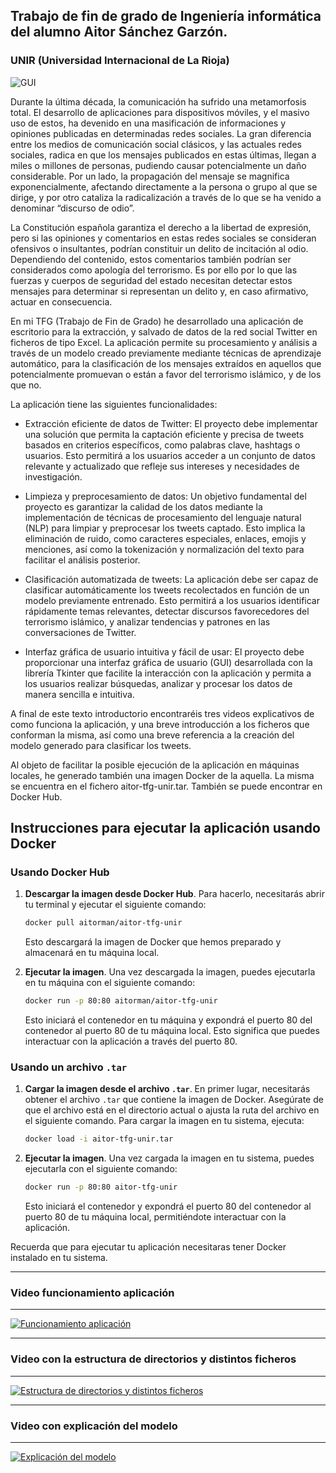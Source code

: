## Trabajo de fin de grado de Ingeniería informática del alumno Aitor Sánchez Garzón.
### UNIR (Universidad Internacional de La Rioja)

![GUI](https://user-images.githubusercontent.com/30757903/227030858-d44fcef9-64c1-4d58-a5ee-3c162281adc5.jpeg)



Durante la última década, la comunicación ha sufrido una metamorfosis total. El desarrollo de aplicaciones para dispositivos móviles, y el masivo uso de estos, ha devenido en una masificación de informaciones y opiniones publicadas en determinadas redes sociales. 
La gran diferencia entre los medios de comunicación social clásicos, y las actuales redes sociales, radica en que los mensajes publicados en estas últimas, llegan a miles o millones de personas, pudiendo causar potencialmente un daño considerable. Por un lado, la propagación del mensaje se magnifica exponencialmente, afectando directamente a la persona o grupo al que se dirige, y por otro cataliza la radicalización a través de lo que se ha venido a denominar “discurso de odio”.

La Constitución española garantiza el derecho a la libertad de expresión, pero si las opiniones y comentarios en estas redes sociales se consideran ofensivos o insultantes, podrían constituir un delito de incitación al odio. Dependiendo del contenido, estos comentarios también podrían ser considerados como apología del terrorismo. Es por ello por lo que las fuerzas y cuerpos de seguridad del estado necesitan detectar estos mensajes para determinar si representan un delito y, en caso afirmativo, actuar en consecuencia.

En mi TFG (Trabajo de Fin de Grado) he desarrollado una aplicación de escritorio para la extracción, y salvado de datos de la red social Twitter en ficheros de tipo Excel. La aplicación permite su procesamiento y análisis a través de un modelo creado previamente mediante técnicas de aprendizaje automático, para la clasificación de los mensajes extraídos en aquellos que potencialmente promuevan o están a favor del terrorismo islámico, y de los que no. 

La aplicación tiene las siguientes funcionalidades:

* Extracción eficiente de datos de Twitter: El proyecto debe implementar una solución que permita la captación eficiente y precisa de tweets basados en criterios específicos, como palabras clave, hashtags o usuarios. Esto permitirá a los usuarios acceder a un conjunto de datos relevante y actualizado que refleje sus intereses y necesidades de investigación.


* Limpieza y preprocesamiento de datos: Un objetivo fundamental del proyecto es garantizar la calidad de los datos mediante la implementación de técnicas de procesamiento del lenguaje natural (NLP) para limpiar y preprocesar los tweets captado. Esto implica la eliminación de ruido, como caracteres especiales, enlaces, emojis y menciones, así como la tokenización y normalización del texto para facilitar el análisis posterior.


* Clasificación automatizada de tweets: La aplicación debe ser capaz de clasificar automáticamente los tweets recolectados en función de un modelo previamente entrenado. Esto permitirá a los usuarios identificar rápidamente temas relevantes, detectar discursos favorecedores del terrorismo islámico, y analizar tendencias y patrones en las conversaciones de Twitter.


* Interfaz gráfica de usuario intuitiva y fácil de usar: El proyecto debe proporcionar una interfaz gráfica de usuario (GUI) desarrollada con la librería Tkinter que facilite la interacción con la aplicación y permita a los usuarios realizar búsquedas, analizar y procesar los datos de manera sencilla e intuitiva.


A final de este texto introductorio encontraréis tres videos explicativos de como funciona la aplicación, y una breve introducción a los ficheros que conforman la misma, así como una breve referencia a la creación del modelo generado para clasificar los tweets.

Al objeto de facilitar la posible ejecución de la aplicación en máquinas locales, he generado también una imagen Docker de la aquella. La misma se encuentra en el fichero aitor-tfg-unir.tar. 
También se puede encontrar en Docker Hub.

## Instrucciones para ejecutar la aplicación usando Docker

### Usando Docker Hub

1. **Descargar la imagen desde Docker Hub**. Para hacerlo, necesitarás abrir tu terminal y ejecutar el siguiente comando:

    ```bash
    docker pull aitorman/aitor-tfg-unir
    ```
    Esto descargará la imagen de Docker que hemos preparado y almacenará en tu máquina local.

2. **Ejecutar la imagen**. Una vez descargada la imagen, puedes ejecutarla en tu máquina con el siguiente comando:

    ```bash
    docker run -p 80:80 aitorman/aitor-tfg-unir
    ```
    Esto iniciará el contenedor en tu máquina y expondrá el puerto 80 del contenedor al puerto 80 de tu máquina local. Esto significa que puedes interactuar con la aplicación a través del puerto 80.

### Usando un archivo `.tar`

1. **Cargar la imagen desde el archivo `.tar`**. En primer lugar, necesitarás obtener el archivo `.tar` que contiene la imagen de Docker. Asegúrate de que el archivo está en el directorio actual o ajusta la ruta del archivo en el siguiente comando. Para cargar la imagen en tu sistema, ejecuta:

    ```bash
    docker load -i aitor-tfg-unir.tar
    ```
    
2. **Ejecutar la imagen**. Una vez cargada la imagen en tu sistema, puedes ejecutarla con el siguiente comando:

    ```bash
    docker run -p 80:80 aitor-tfg-unir
    ```
    Esto iniciará el contenedor y expondrá el puerto 80 del contenedor al puerto 80 de tu máquina local, permitiéndote interactuar con la aplicación.



Recuerda que para ejecutar tu aplicación necesitaras tener Docker instalado en tu sistema. 


-----------------------------------
### Video funcionamiento aplicación
-----------------------------------
[![Funcionamiento aplicación](https://img.youtube.com/vi/M7gv71N6dwg/0.jpg)](https://youtu.be/M7gv71N6dwg "Aplicación búsqueda y clasificación de tweets")

-----------------------------------
### Video con la estructura de directorios y distintos ficheros
-----------------------------------
[![Estructura de directorios y distintos ficheros](https://img.youtube.com/vi/yNNKi3r1JQo/0.jpg)](https://youtu.be/yNNKi3r1JQo "Aplicación búsqueda y clasificación de tweets")

-----------------------------------
### Video con explicación del modelo
-----------------------------------
[![Explicación del modelo](https://img.youtube.com/vi/YYCA7AtKmiQ/0.jpg)](https://youtu.be/YYCA7AtKmiQ "Aplicación búsqueda y clasificación de tweets")
